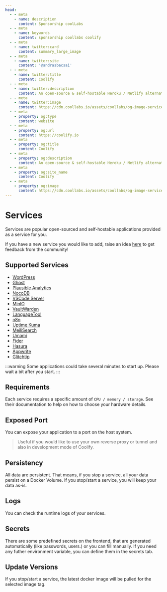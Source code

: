 ```yaml
---
head:
  - - meta
    - name: description
      content: Sponsorship coolLabs
  - - meta
    - name: keywords
      content: sponsorship coollabs coolify 
  - - meta
    - name: twitter:card
      content: summary_large_image
  - - meta
    - name: twitter:site
      content: '@andrasbacsai'
  - - meta
    - name: twitter:title
      content: Coolify
  - - meta
    - name: twitter:description
      content: An open-source & self-hostable Heroku / Netlify alternative.
  - - meta
    - name: twitter:image
      content: https://cdn.coollabs.io/assets/coollabs/og-image-services.png
  - - meta
    - property: og:type
      content: website
  - - meta
    - property: og:url
      content: https://coolify.io
  - - meta
    - property: og:title
      content: Coolify
  - - meta
    - property: og:description
      content: An open-source & self-hostable Heroku / Netlify alternative.
  - - meta
    - property: og:site_name
      content: Coolify
  - - meta
    - property: og:image
      content: https://cdn.coollabs.io/assets/coollabs/og-image-services.png
---
```

# Services

Services are popular open-sourced and self-hostable applications provided as a service for you.

If you have a new service you would like to add, raise an idea [here](https://feedback.coolify.io/) to get feedback from the community!

## Supported Services

- [WordPress](./wordpress)
- [Ghost](https://ghost.org)
- [Plausible Analytics](./plausible-analytics)
- [NocoDB](https://nocodb.com)
- [VSCode Server](https://github.com/cdr/code-server)
- [MinIO](https://min.io)
- [VaultWarden](https://github.com/dani-garcia/vaultwarden)
- [LanguageTool](https://languagetool.org)
- [n8n](https://n8n.io)
- [Uptime Kuma](https://github.com/louislam/uptime-kuma)
- [MeiliSearch](https://github.com/meilisearch/meilisearch)
- [Umami](https://github.com/mikecao/umami)
- [Fider](https://fider.io)
- [Hasura](https://hasura.io)
- [Appwrite](https://appwrite.io)
- [Glitchtip](https://glitchtip.com)

:::warning
Some applications could take several minutes to start up. Please wait a bit after you start.
:::

## Requirements
Each service requires a specific amount of `CPU / memory / storage`. See their documentation to help on how to choose your hardware details.

## Exposed Port
You can expose your application to a port on the host system.

> Useful if you would like to use your own reverse proxy or tunnel and also in development mode of Coolify. 

## Persistency
All data are persistent. That means, if you stop a service, all your data persist on a Docker Volume. If you stop/start a service, you will keep your data as-is.

## Logs
You can check the runtime logs of your services.

## Secrets
There are some predefined secrets on the frontend, that are generated automatically (like passwords, users.) or you can fill manually. If you need any futher environment variable, you can define them in the secrets tab.

## Update Versions
If you stop/start a service, the latest docker image will be pulled for the selected image tag.